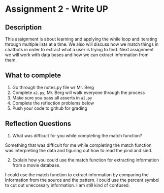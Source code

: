 # Assignment 2 - Write UP

## Description
This assignment is about learning and applying the while loop and iterating through multiple lists at a time.  We also will discuss how we match things in chatbots in order to extract what a user is trying to find.  Next assignment we will work with data bases and how we can extract information from them.

## What to complete
1. Go through the notes.py file w/ Mr. Berg
2. Complete `a2.py`, Mr. Berg will walk everyone through the process
3. Make sure you pass all asserts in `a2.py`
4. Complete the reflection problems below
5. Push your code to github for grading

## Reflection Questions
1. What was difficult for you while completing the match function?

Something that was difficult for me while completing the match function was interpreting the data and figuring out how to read the pind and sind.


2. Explain how you could use the match function for extracting information from a movie database.

I could use the match function to extract information by comparing the information from the source and the pattern. I could use the percent symbol to cut out uneccesary information. I am still kind of confused. 
